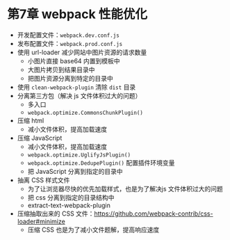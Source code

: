 # 第7章 webpack 性能优化

- 开发配置文件：`webpack.dev.conf.js`
- 发布配置文件：`webpack.prod.conf.js`
- 使用 url-loader 减少网站中图片资源的请求数量
  - 小图片直接 base64 内置到模板中
  - 大图片拷贝到结果目录中
  - 把图片资源分离到特定的目录中
- 使用 `clean-webpack-plugin` 清除 `dist` 目录
- 分离第三方包（解决 js 文件体积过大的问题）
  - 多入口
  - `webpack.optimize.CommonsChunkPlugin()`
- 压缩 html
  - 减小文件体积，提高加载速度
- 压缩 JavaScript
  - 减小文件体积，提高加载速度
  - `webpack.optimize.UglifyJsPlugin()`
  - `webpack.optimize.DedupePlugin()` 配置插件环境变量
  - 把 JavaScript 分离到指定的目录中
- 抽离 CSS 样式文件
  - 为了让浏览器尽快的优先加载样式，也是为了解决js 文件体积过大的问题
  - 把 css 分离到指定的目录结构中
  - extract-text-webpack-plugin
- 压缩抽取出来的 CSS 文件：https://github.com/webpack-contrib/css-loader#minimize
  - 压缩 CSS 也是为了减小文件题解，提高响应速度
